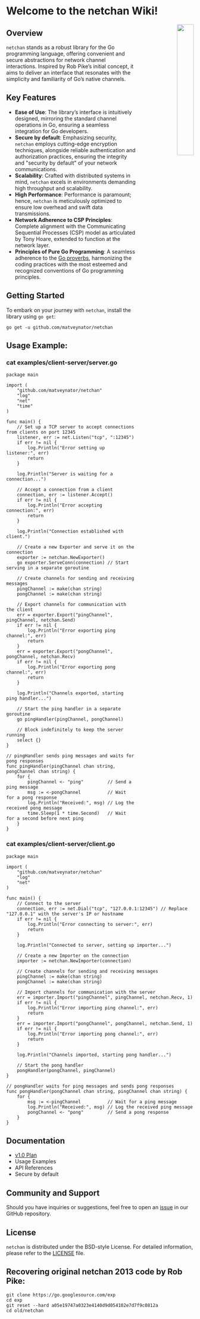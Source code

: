 # Welcome to the netchan Wiki!

<p align="right">
    <img align="right" property="og:image" src="https://repository-images.githubusercontent.com/710838463/86ad7361-2608-4a70-9197-e66883eb9914" width="30%">
</p>


## Overview
`netchan` stands as a robust library for the Go programming language, offering convenient and secure abstractions for network channel interactions. Inspired by Rob Pike’s initial concept, it aims to deliver an interface that resonates with the simplicity and familiarity of Go’s native channels.

## Key Features
- **Ease of Use**: The library’s interface is intuitively designed, mirroring the standard channel operations in Go, ensuring a seamless integration for Go developers.
- **Secure by default**: Emphasizing security, `netchan` employs cutting-edge encryption techniques, alongside reliable authentication and authorization practices, ensuring the integrity and "security by default" of your network communications.
- **Scalability**: Crafted with distributed systems in mind, `netchan` excels in environments demanding high throughput and scalability.
- **High Performance**: Performance is paramount; hence, `netchan` is meticulously optimized to ensure low overhead and swift data transmissions.
- **Network Adherence to CSP Principles**: Complete alignment with the Communicating Sequential Processes (CSP) model as articulated by Tony Hoare, extended to function at the network layer.
- **Principles of Pure Go Programming**: A seamless adherence to the [Go proverbs](https://go-proverbs.github.io), harmonizing the coding practices with the most esteemed and recognized conventions of Go programming principles.


## Getting Started
To embark on your journey with `netchan`, install the library using `go get`:
```
go get -u github.com/matveynator/netchan
```
## Usage Example:

### cat examples/client-server/server.go  
```
package main

import (
	"github.com/matveynator/netchan"
	"log"
	"net"
	"time"
)

func main() {
	// Set up a TCP server to accept connections from clients on port 12345
	listener, err := net.Listen("tcp", ":12345")
	if err != nil {
		log.Println("Error setting up listener:", err)
		return
	}

	log.Println("Server is waiting for a connection...")

	// Accept a connection from a client
	connection, err := listener.Accept()
	if err != nil {
		log.Println("Error accepting connection:", err)
		return
	}

	log.Println("Connection established with client.")

	// Create a new Exporter and serve it on the connection
	exporter := netchan.NewExporter()
	go exporter.ServeConn(connection) // Start serving in a separate goroutine

	// Create channels for sending and receiving messages
	pingChannel := make(chan string)
	pongChannel := make(chan string)

	// Export channels for communication with the client
	err = exporter.Export("pingChannel", pingChannel, netchan.Send)
	if err != nil {
		log.Println("Error exporting ping channel:", err)
		return
	}
	err = exporter.Export("pongChannel", pongChannel, netchan.Recv)
	if err != nil {
		log.Println("Error exporting pong channel:", err)
		return
	}

	log.Println("Channels exported, starting ping handler...")

	// Start the ping handler in a separate goroutine
	go pingHandler(pingChannel, pongChannel)

	// Block indefinitely to keep the server running
	select {}
}

// pingHandler sends ping messages and waits for pong responses
func pingHandler(pingChannel chan string, pongChannel chan string) {
	for {
		pingChannel <- "ping"         // Send a ping message
		msg := <-pongChannel          // Wait for a pong response
		log.Println("Received:", msg) // Log the received pong message
		time.Sleep(1 * time.Second)   // Wait for a second before next ping
	}
}
```

### cat examples/client-server/client.go 
```
package main

import (
	"github.com/matveynator/netchan"
	"log"
	"net"
)

func main() {
	// Connect to the server
	connection, err := net.Dial("tcp", "127.0.0.1:12345") // Replace "127.0.0.1" with the server's IP or hostname
	if err != nil {
		log.Println("Error connecting to server:", err)
		return
	}

	log.Println("Connected to server, setting up importer...")

	// Create a new Importer on the connection
	importer := netchan.NewImporter(connection)

	// Create channels for sending and receiving messages
	pingChannel := make(chan string)
	pongChannel := make(chan string)

	// Import channels for communication with the server
	err = importer.Import("pingChannel", pingChannel, netchan.Recv, 1)
	if err != nil {
		log.Println("Error importing ping channel:", err)
		return
	}
	err = importer.Import("pongChannel", pongChannel, netchan.Send, 1)
	if err != nil {
		log.Println("Error importing pong channel:", err)
		return
	}

	log.Println("Channels imported, starting pong handler...")

	// Start the pong handler
	pongHandler(pongChannel, pingChannel)
}

// pongHandler waits for ping messages and sends pong responses
func pongHandler(pongChannel chan string, pingChannel chan string) {
	for {
		msg := <-pingChannel          // Wait for a ping message
		log.Println("Received:", msg) // Log the received ping message
		pongChannel <- "pong"         // Send a pong response
	}
}
```

## Documentation
- [v1.0 Plan](wiki/v1-plan.md)
- Usage Examples
- API References
- Secure by default

## Community and Support
Should you have inquiries or suggestions, feel free to open an [issue](https://github.com/matveynator/netchan/issues) in our GitHub repository.

## License
`netchan` is distributed under the BSD-style License. For detailed information, please refer to the [LICENSE](https://github.com/matveynator/netchan/blob/master/LICENSE) file.

## Recovering original netchan 2013 code by Rob Pike:
```
git clone https://go.googlesource.com/exp
cd exp
git reset --hard a05e19747a0323e4140d9d054102e7d7f9c0812a
cd old/netchan
```



